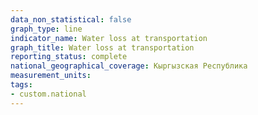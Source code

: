 ```yaml
---
data_non_statistical: false
graph_type: line
indicator_name: Water loss at transportation
graph_title: Water loss at transportation
reporting_status: complete
national_geographical_coverage: Кыргызская Республика
measurement_units: 
tags:
- custom.national
---
```

